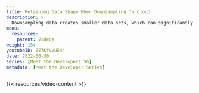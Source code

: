 ```yaml
---
title: Retaining Data Shape When Downsampling To Cloud
description: >
  Downsampling data creates smaller data sets, which can significantly reduce data transfer costs. Here, Sam Dillard describes several different approaches to downsampling, their advantages, and when you might want to use each one.
menu:
  resources:
    parent: Videos
weight: 154
youtubeID: ZZ7KfVVUE44
date: 2022-06-30
series: [Meet the Developers S6]
metadata: [Meet the Developer Series]
---
```


{{< resources/video-content >}}
